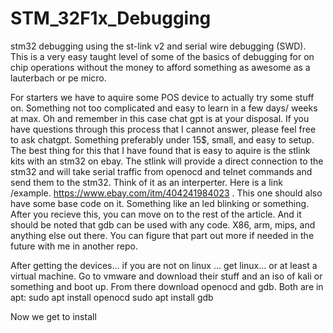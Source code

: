 # STM_32F1x_Debugging
stm32 debugging using the st-link v2 and serial wire debugging (SWD). This is a very easy taught level of some of the basics of debugging for on chip operations without the money to afford something as awesome as a lauterbach or pe micro. 

For starters we have to aquire some POS device to actually try some stuff on. Something not too complicated and easy to learn in a few days/ weeks at max. Oh and remember in this case chat gpt is at your disposal. If you have questions through this process that I cannot answer, please feel free to ask chatgpt. Something preferably under 15$, small, and easy to setup. The best thing for this that I have found that is easy to aquire is the stlink kits with an stm32 on ebay. The stlink will provide a direct connection to the stm32 and will take serial traffic from openocd and telnet commands and send them to the stm32. Think of it as an interperter. Here is a link /example. https://www.ebay.com/itm/404241984023 . This one should also have some base code on it. Something like an led blinking or something. After you recieve this, you can move on to the rest of the article. And it should be noted that gdb can be used with any code. X86, arm, mips, and anything else out there. You can figure that part out more if needed in the future with me in another repo.

After getting the devices... if you are not on linux ... get linux... or at least a virtual machine. Go to vmware and download their stuff and an iso of kali or something and boot up. From there download openocd and gdb. Both are in apt: 
sudo apt install openocd
sudo apt install gdb

Now we get to install 

